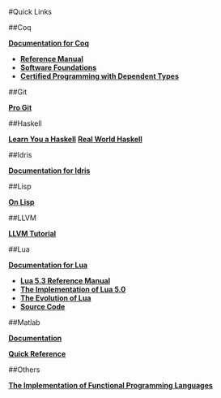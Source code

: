 #Quick Links

##Coq

[**Documentation for Coq**](https://coq.inria.fr/documentation)
  * [**Reference Manual**](https://coq.inria.fr/distrib/current/refman/)
  * [**Software Foundations**](http://www.cis.upenn.edu/~bcpierce/sf/current/index.html)
  * [**Certified Programming with Dependent Types**](http://adam.chlipala.net/cpdt/)

##Git

[**Pro Git**](http://git-scm.com/book/en/v2)

##Haskell

[**Learn You a Haskell**](http://learnyouahaskell.com/chapters)
[**Real World Haskell**](http://book.realworldhaskell.org/)

##Idris

[**Documentation for Idris**](http://www.idris-lang.org/documentation/)

##Lisp

[**On Lisp**](http://dunsmor.com/lisp/onlisp/onlisp.html)

##LLVM

[**LLVM Tutorial**](http://llvm.org/docs/tutorial/index.html)

##Lua

[**Documentation for Lua**](http://www.lua.org/docs.html)
  * [**Lua 5.3 Reference Manual**](http://www.lua.org/manual/5.3/)
  * [**The Implementation of Lua 5.0**](http://www.lua.org/doc/jucs05.pdf)
  * [**The Evolution of Lua**](http://www.lua.org/doc/hopl.pdf)
  * [**Source Code**](http://www.lua.org/source/5.3/)

##Matlab

[**Documentation**](http://www.mathworks.com/help/matlab/index.html)

[**Quick Reference**](http://www.cs.cmu.edu/~tom/10601_fall2012/recitations/matlab_quickref.pdf)

##Others

[**The Implementation of Functional Programming Languages**](http://research.microsoft.com/en-us/um/people/simonpj/papers/slpj-book-1987/)
